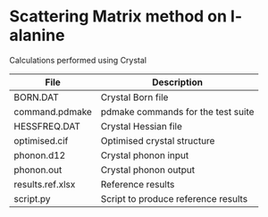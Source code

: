 # Scattering Matrix method on l-alanine

Calculations performed using Crystal

 | File	              | Description					   |
 | -------------------| -------------------------------------------------- |
 | BORN.DAT           | Crystal Born file                                  |
 | command.pdmake     | pdmake commands for the test suite                 |
 | HESSFREQ.DAT       | Crystal Hessian file                               |
 | optimised.cif      | Optimised crystal structure                        |
 | phonon.d12         | Crystal phonon input                               |
 | phonon.out         | Crystal phonon output                              |
 | results.ref.xlsx   | Reference results                                  |
 | script.py          | Script to produce reference results                |


